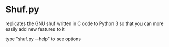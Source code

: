 # Shuf.py
replicates the GNU shuf written in C code to Python 3 so that you can more easily add new features to it

type "shuf.py --help" to see options

